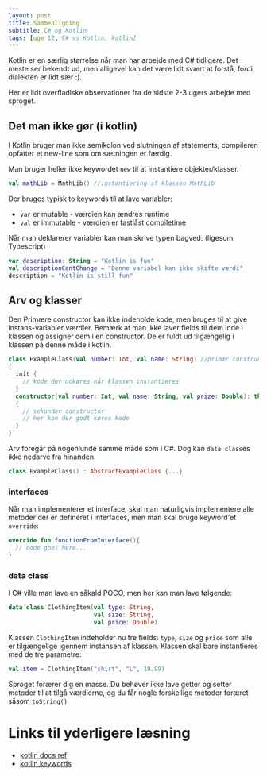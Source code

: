 ```yaml
---
layout: post
title: Sammenligning
subtitle: C# og Kotlin
tags: [uge 12, C# vs Kotlin, kotlin]
---
```


Kotlin er en særlig størrelse når man har arbejde med C# tidligere. Det meste ser bekendt ud, men alligevel kan det være lidt svært at forstå, fordi dialekten er lidt sær :).

Her er lidt overfladiske observationer fra de sidste 2-3 ugers arbejde med sproget.

## Det man ikke gør (i kotlin)
I Kotlin bruger man ikke semikolon ved slutningen af statements, compileren opfatter et new-line som om sætningen er færdig.

Man bruger heller ikke keywordet `new` til at instantiere objekter/klasser. 
```kotlin
val mathLib = MathLib() //instantiering af klassen MathLib
```

Der bruges typisk to keywords til at lave variabler:
- `var` er mutable - værdien kan ændres runtime
- `val` er immutable - værdien er fastlåst compiletime

Når man deklarerer variabler kan man skrive typen bagved: (ligesom Typescript)
```kotlin
var description: String = "Kotlin is fun"
val descriptionCantChange = "Denne variabel kan ikke skifte værdi"
description = "Kotlin is still fun"
```

## Arv og klasser
Den Primære constructor kan ikke indeholde kode, men bruges til at give instans-variabler værdier. Bemærk at man ikke laver fields til dem inde i klassen og assigner dem i en constructor. De er fuldt ud tilgængelig i klassen på denne måde i kotlin.

```kotlin
class ExampleClass(val number: Int, val name: String) //primær constructor
{
  init {
    // kode der udkøres når klassen instantieres
  }
  constructor(val number: Int, val name: String, val prize: Double): this(number,name)
  {
    // sekundær constructor
    // her kan der godt køres kode
  }
}

```

Arv foregår på nogenlunde samme måde som i C#. Dog kan `data class`es ikke nedarve fra hinanden.
```kotlin
class ExampleClass() : AbstractExampleClass {...}

```

### interfaces
Når man implementerer et interface, skal man naturligvis implementere alle metoder der er defineret i interfaces, men man skal bruge keyword'et `override`:

```kotlin
override fun functionFromInterface(){
  // code goes here...
}

```


### data class
I C# ville man lave en såkald POCO, men her kan man lave følgende:
```kotlin
data class ClothingItem(val type: String,
                        val size: String,
                        val price: Double)
```

Klassen `ClothingItem` indeholder nu tre fields: `type`, `size` og `price` som alle er tilgængelige igennem instansen af klassen. Klassen skal bare instantieres med de tre parametre:
```kotlin
val item = ClothingItem("shirt", "L", 19.99)
```

Sproget forærer dig en masse. Du behøver ikke lave getter og setter metoder til at tilgå værdierne, og du får nogle forskellige metoder foræret såsom `toString()`

# Links til yderligere læsning
- [kotlin docs ref](https://kotlinlang.org/docs/reference/)
- [kotlin keywords](https://kotlinlang.org/docs/reference/keyword-reference.html)

